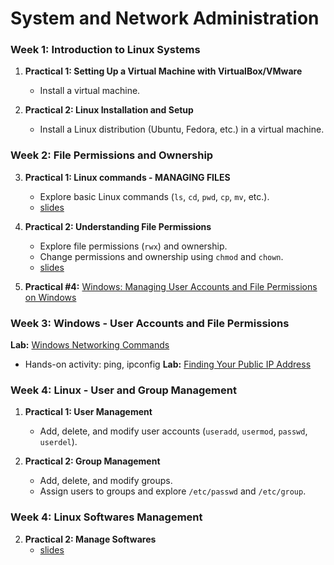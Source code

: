 # System and Network Administration

### **Week 1: Introduction to Linux Systems**

1. **Practical 1: Setting Up a Virtual Machine with VirtualBox/VMware**  
    - Install a virtual machine.
  
2. **Practical 2: Linux Installation and Setup**  
   - Install a Linux distribution (Ubuntu, Fedora, etc.) in a virtual machine.

### **Week 2: File Permissions and Ownership**

3. **Practical 1: Linux commands - MANAGING FILES**
    - Explore basic Linux commands (`ls`, `cd`, `pwd`, `cp`, `mv`, etc.).
    - [slides](https://docs.google.com/presentation/d/1-f72DLYF_hc9V7fRbNyEBHAiAB6UvmgkSklABuz47_8/edit?usp=sharing)

1. **Practical 2: Understanding File Permissions**  
   - Explore file permissions (`rwx`) and ownership.
   - Change permissions and ownership using `chmod` and `chown`.
   - [slides](https://docs.google.com/presentation/d/1xH14xV4hE8FLaZWhylB8YnWOApF_wACKUrHhoojvC4U/edit?usp=sharing)

1. **Practical #4:** [Windows: Managing User Accounts and File Permissions on Windows](docs/windows-users-permissions.md)

### **Week 3: Windows - User Accounts and File Permissions**

**Lab:** [Windows Networking Commands](../windows/docs/windows-networking-commands.md)
  - Hands-on activity: ping, ipconfig
**Lab:** [Finding Your Public IP Address](../computer-networks/docs/ip-address.md)

### **Week 4: Linux - User and Group Management**

1. **Practical 1: User Management**  
   - Add, delete, and modify user accounts (`useradd`, `usermod`, `passwd`, `userdel`).

2. **Practical 2: Group Management**  
   - Add, delete, and modify groups.
   - Assign users to groups and explore `/etc/passwd` and `/etc/group`.

### **Week 4: Linux Softwares Management**
  
2. **Practical 2: Manage Softwares**
    - [slides](https://docs.google.com/presentation/d/1AEl9J22vv8-bwhECuOk-HjQRMSE4-8gv72JdQqTUqGo/edit?usp=sharing)


 
